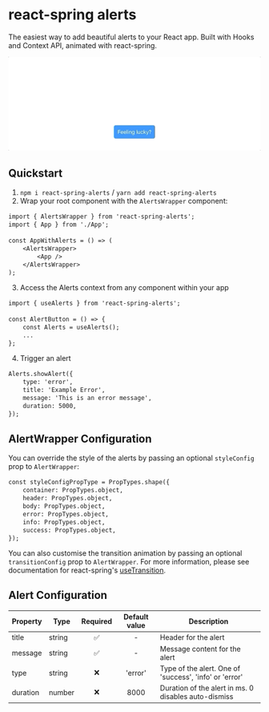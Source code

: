 # react-spring alerts

The easiest way to add beautiful alerts to your React app. Built with Hooks and Context API, animated with react-spring.

![](react-spring-alerts.gif)

## Quickstart

1. `npm i react-spring-alerts` / `yarn add react-spring-alerts`
2. Wrap your root component with the `AlertsWrapper` component:

```JSX
import { AlertsWrapper } from 'react-spring-alerts';
import { App } from './App';

const AppWithAlerts = () => (
    <AlertsWrapper>
        <App />
    </AlertsWrapper>
);
```

3. Access the Alerts context from any component within your app

```JSX
import { useAlerts } from 'react-spring-alerts';

const AlertButton = () => {
    const Alerts = useAlerts();
    ...
};
```

4. Trigger an alert

```JS
Alerts.showAlert({
    type: 'error',
    title: 'Example Error',
    message: 'This is an error message',
    duration: 5000,
});
```

## AlertWrapper Configuration

You can override the style of the alerts by passing an optional `styleConfig` prop to `AlertWrapper`:

```JS
const styleConfigPropType = PropTypes.shape({
    container: PropTypes.object,
    header: PropTypes.object,
    body: PropTypes.object,
    error: PropTypes.object,
    info: PropTypes.object,
    success: PropTypes.object,
});
```

You can also customise the transition animation by passing an optional `transitionConfig` prop to `AlertWrapper`. For more information, please see documentation for react-spring's [useTransition](https://www.react-spring.io/docs/hooks/use-transition).

## Alert Configuration

| Property | Type | Required | Default value | Description |
| -- | -- | :--: | :--: | -- |
| title | string | ✅ | - | Header for the alert |
| message | string | ✅ | - | Message content for the alert |
| type | string | ❌ | 'error' | Type of the alert. One of 'success', 'info' or 'error' |
| duration | number | ❌ | 8000 | Duration of the alert in ms. 0 disables auto-dismiss |
